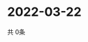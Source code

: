# 2022-03-22
  共 0条

  <!-- BEGIN -->
  <!-- 最后更新时间Tue Mar 22 2022 10:06:18 GMT+0000 (Coordinated Universal Time) -->
  
  <!-- END -->
  
  